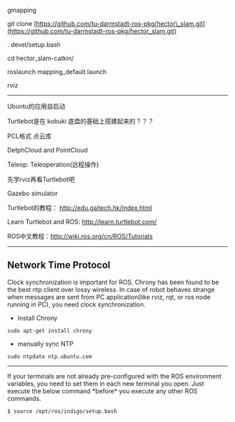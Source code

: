 gmapping

git clone [https://github.com/tu-darmstadt-ros-pkg/hector\_slam.git](https://github.com/tu-darmstadt-ros-pkg/hector_slam.git)

. devel/setup.bash

cd hector\_slam-catkin/

roslaunch mapping\_default.launch

rviz

---

Ubuntu的应用自启动

Turtlebot是在 kobuki 底盘的基础上搭建起来的？？？

PCL格式 点云库

DetphCloud and PointCloud

Teleop:  Teleoperation\(远程操作\)

先学rviz再看Turtlebot吧

Gazebo simulator

Turtlebot的教程： http://edu.gaitech.hk/index.html

Learn Turtlebot and ROS:  http://learn.turtlebot.com/

ROS中文教程：http://wiki.ros.org/cn/ROS/Tutorials

---

## Network Time Protocol

Clock synchronization is important for ROS. Chrony has been found to be the best ntp client over lossy wireless. In case of robot behaves strange when messages are sent from PC application\(like rviz, rqt, or ros node running in PC\), you need clock synchronization.

* Install Chrony

`sudo apt-get install chrony`

* manually sync NTP

`sudo ntpdate ntp.ubuntu.com`

---

If your terminals are not already pre-configured with the ROS environment variables, you need to set them in each new terminal you open. Just execute the below command \*before\* you execute any other ROS commands.

```
$ source /opt/ros/indigo/setup.bash
```



